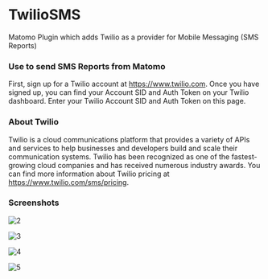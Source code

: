 # TwilioSMS

Matomo Plugin which adds Twilio as a provider for Mobile Messaging (SMS Reports)

### Use  to send SMS Reports from Matomo
First, sign up for a Twilio account at https://www.twilio.com.
Once you have signed up, you can find your Account SID and Auth Token on your Twilio dashboard.
Enter your Twilio Account SID and Auth Token on this page.

### About Twilio
Twilio is a cloud communications platform that provides a variety of APIs and services to help businesses and developers build and scale their communication systems. Twilio has been recognized as one of the fastest-growing cloud companies and has received numerous industry awards.
You can find more information about Twilio pricing at https://www.twilio.com/sms/pricing.

### Screenshots

![2](https://user-images.githubusercontent.com/20234985/230870280-ea015b28-a10b-47cb-acf3-86b2e9e193fa.png)

![3](https://user-images.githubusercontent.com/20234985/230870285-d8945548-e24f-4d7a-908f-5aa32cca2bca.png)

![4](https://user-images.githubusercontent.com/20234985/230870286-b93ce90b-8100-45a9-bfc1-95aae9b45175.png)

![5](https://user-images.githubusercontent.com/20234985/230870288-3090f71b-1f25-426f-a61e-1ae36b6bd178.png)
